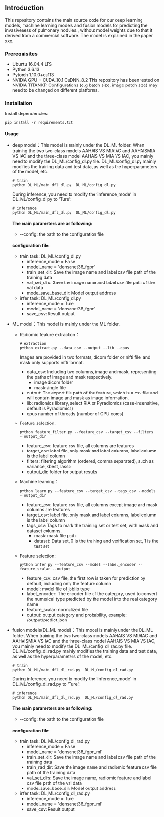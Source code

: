 ## Introduction
This repository contains the main source code for our deep learning models, machine learning models and fusion models for predicting the invasiveness of pulmonary nodules., without model weights due to that it derived from a commercial software. The model is explained in the paper xxx.

### Prerequisites
- Ubuntu 16.04.4 LTS
- Python 3.6.13
- Pytorch 1.10.0+cu113
- NVIDIA GPU + CUDA_10.1 CuDNN_8.2
This repository has been tested on NVIDIA TITANXP. Configurations (e.g batch size, image patch size) may need to be changed on different platforms.

### Installation
Install dependencies:

```
pip install -r requirements.txt
```

#### Usage
- deep model：This model is mainly under the DL_ML folder. When training the two two-class models AAHAIS VS MIAIAC and AAHAISMIA VS IAC and the three-class model AAHAIS VS MIA VS IAC, you mainly need to modify the DL_ML/config_dl.py file. DL_ML/config_dl.py mainly modifies the training data and test data, as well as the hyperparameters of the model, etc.
    ```
    # train 
    python DL_ML/main_dfl_dl.py  DL_ML/config_dl.py
    ```
    During inference, you need to modify the ‘inference_mode’ in DL_ML/config_dl.py to ‘Ture’:
    ```
    # inference 
    python DL_ML/main_dfl_dl.py  DL_ML/config_dl.py
    ```
    #### The main parameters are as following:
    - --config: the path to the configuration file
    #### configuration file:
    - train task: DL_ML/config_dl.py
      - inference_mode = False
      - model_name = 'densenet36_fgpn'
      - train_set_dir: Save the image name and label csv file path of the training data
      - val_set_dirs: Save the image name and label csv file path of the val data
      - mode_save_base_dir: Model output address
    - infer task: DL_ML/config_dl.py
      - inference_mode = Ture
      - model_name = 'densenet36_fgpn'
      - save_csv: Result output

- ML model：This model is mainly under the ML folder. 
  - Radiomic feature extraction：
    ```
    # extraction 
    python extract.py --data_csv --output --lib --cpus
    ```
    Images are provided in two formats, dicom folder or nifti file, and mask only supports nifti format.

    - data_csv: Including two columns, image and mask, representing the paths of image and mask respectively.
      - image:dicom folder
      - mask:single file
    - output: The export file path of the feature, which is a csv file and will contain image and mask as image information.
    - lib: radiomics library, select RIA or Pyradiomics (case-insensitive, default is Pyradiomics)
    - cpus number of threads (number of CPU cores)
  - Feature selection:
    ```
    python feature_filter.py --feature_csv --target_csv --filters  --output_dir
    ```
    - feature_csv: feature csv file, all columns are features
    - target_csv: label file, only mask and label columns, label column is the label column
    - filters: filtering algorithm (ordered, comma separated), such as variance, kbest, lasso
    - output_dir: folder for output results
  - Machine learning：
    ```
    python learn.py --feature_csv --target_csv --tags_csv --models --output_dir
    ```
    - feature_csv: feature csv file, all columns except image and mask columns are features
    - target_csv: label file, only mask and label columns, label column is the label column
    - tags_csv: Tags to mark the training set or test set, with mask and dataset columns.
      - mask: mask file path
      - dataset: Data set, 0 is the training and verification set, 1 is the test set
  - Feature selection:
    ```
    python infer.py --feature_csv --model --label_encoder --feature_scalar --output
    ```
    - feature_csv: csv file, the first row is taken for prediction by default, including only the feature column
    - model: model file of joblib type
    - label_encoder: The encoder file of the category, used to convert the numerical type predicted by the model into the real category name
    - feature_scalar: normalized file
    - output: output category and probability, example: /output/predict.json

- fusion models(DL_ML model)：This model is mainly under the DL_ML folder. When training the two two-class models AAHAIS VS MIAIAC and AAHAISMIA VS IAC and the three-class model AAHAIS VS MIA VS IAC, you mainly need to modify the DL_ML/config_dl_rad.py file. DL_ML/config_dl_rad.py mainly modifies the training data and test data, as well as the hyperparameters of the model, etc.
    ```
    # train 
    python DL_ML/main_dfl_dl_rad.py  DL_ML/config_dl_rad.py
    ```
    During inference, you need to modify the ‘inference_mode’ in DL_ML/config_dl_rad.py to ‘Ture’:
    ```
    # inference 
    python DL_ML/main_dfl_dl_rad.py  DL_ML/config_dl_rad.py
    ```
    #### The main parameters are as following:
    - --config: the path to the configuration file
    #### configuration file:
    - train task: DL_ML/config_dl_rad.py
      - inference_mode = False
      - model_name = 'densenet36_fgpn_ml'
      - train_set_dir: Save the image name and label csv file path of the training data
      - train_rad_dir: Save the image name and radiomic feature csv file path of the training data
      - val_set_dirs: Save the image name, radiomic feature and label csv file path of the val data
      - mode_save_base_dir: Model output address
    - infer task: DL_ML/config_dl_rad.py
      - inference_mode = Ture
      - model_name = 'densenet36_fgpn_ml'
      - save_csv: Result output
